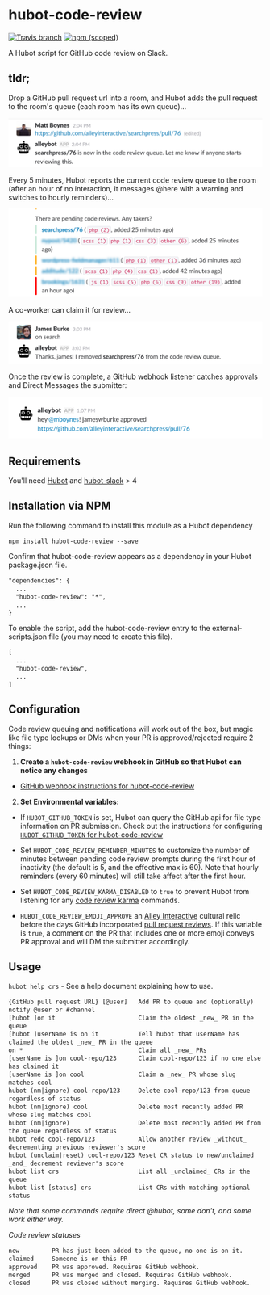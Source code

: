 hubot-code-review
===================

[![Travis branch](https://img.shields.io/travis/alleyinteractive/hubot-code-review/master.svg?maxAge=2592000)](https://travis-ci.org/alleyinteractive/hubot-code-review)
[![npm (scoped)](https://img.shields.io/npm/v/hubot-code-review.svg?maxAge=2592000)](https://www.npmjs.com/package/hubot-code-review)

A Hubot script for GitHub code review on Slack.

## tldr;

Drop a GitHub pull request url into a room, and Hubot adds the pull request
to the room's queue (each room has its own queue)...

![](/docs/images/submit-pr.png)

Every 5 minutes, Hubot reports the current code review queue to the room (after an hour of no interaction, it messages @here with a warning and switches to hourly reminders)...

![](/docs/images/remind-pr.png)

A co-worker can claim it for review...

![](/docs/images/claim-pr.png)

Once the review is complete, a GitHub webhook listener catches approvals and Direct Messages the submitter:

![](/docs/images/approve-pr.png)

## Requirements

You'll need [Hubot](http://hubot.github.com/) and
[hubot-slack](https://github.com/slackapi/hubot-slack) > 4

## Installation via NPM

Run the following command to install this module as a Hubot dependency

```
npm install hubot-code-review --save
```

Confirm that hubot-code-review appears as a dependency in your Hubot package.json file.

```
"dependencies": {
  ...
  "hubot-code-review": "*",
  ...
}
```

To enable the script, add the hubot-code-review entry to the external-scripts.json file (you may need to create this file).

```
[
  ...
  "hubot-code-review",
  ...
]
```

## Configuration

Code review queuing and notifications will work out of the box, but magic like
file type lookups or DMs when your PR is approved/rejected require 2 things:

1) **Create a `hubot-code-review` webhook in GitHub so that Hubot can notice any changes**

- [GitHub webhook instructions for hubot-code-review](/docs/github-webhook.md)

2) **Set Environmental variables:**

- If ```HUBOT_GITHUB_TOKEN``` is set, Hubot can query the GitHub api for file type information on PR submission. Check out the instructions for configuring
[`HUBOT_GITHUB_TOKEN` for hubot-code-review](/docs/HUBOT_GITHUB_TOKEN.md)

- Set ```HUBOT_CODE_REVIEW_REMINDER_MINUTES``` to customize the number of minutes between pending code review prompts during the first hour of inactivity (the default is 5, and the effective max is 60). Note that hourly reminders (every 60 minutes) will still take affect after the first hour.

- Set ```HUBOT_CODE_REVIEW_KARMA_DISABLED``` to `true` to prevent Hubot from listening for any
[code review karma](/docs/code-review-karma.md) commands.

- ```HUBOT_CODE_REVIEW_EMOJI_APPROVE``` an [Alley Interactive](https://www.alleyinteractive.com) cultural relic before the days GitHub incorporated [pull request reviews](https://help.github.com/articles/about-pull-request-reviews/). If this variable is `true`, a comment on the PR that includes one or more emoji conveys PR approval
and will DM the submitter accordingly.


## Usage

`hubot help crs` - See a help document explaining how to use.

	{GitHub pull request URL} [@user]   Add PR to queue and (optionally) notify @user or #channel
	[hubot ]on it                       Claim the oldest _new_ PR in the queue
	[hubot ]userName is on it           Tell hubot that userName has claimed the oldest _new_ PR in the queue
	on *                                Claim all _new_ PRs
	[userName is ]on cool-repo/123      Claim cool-repo/123 if no one else has claimed it
	[userName is ]on cool               Claim a _new_ PR whose slug matches cool
	hubot (nm|ignore) cool-repo/123		Delete cool-repo/123 from queue regardless of status
	hubot (nm|ignore) cool            	Delete most recently added PR whose slug matches cool
	hubot (nm|ignore)                   Delete most recently added PR from the queue regardless of status
	hubot redo cool-repo/123            Allow another review _without_ decrementing previous reviewer's score
	hubot (unclaim|reset) cool-repo/123 Reset CR status to new/unclaimed _and_ decrement reviewer's score
	hubot list crs                      List all _unclaimed_ CRs in the queue
	hubot list [status] crs             List CRs with matching optional status
_Note that some commands require direct @hubot, some don't, and some work either way._


*Code review statuses*

	new			PR has just been added to the queue, no one is on it.
	claimed		Someone is on this PR
	approved	PR was approved. Requires GitHub webhook.
	merged		PR was merged and closed. Requires GitHub webhook.
	closed		PR was closed without merging. Requires GitHub webhook.


